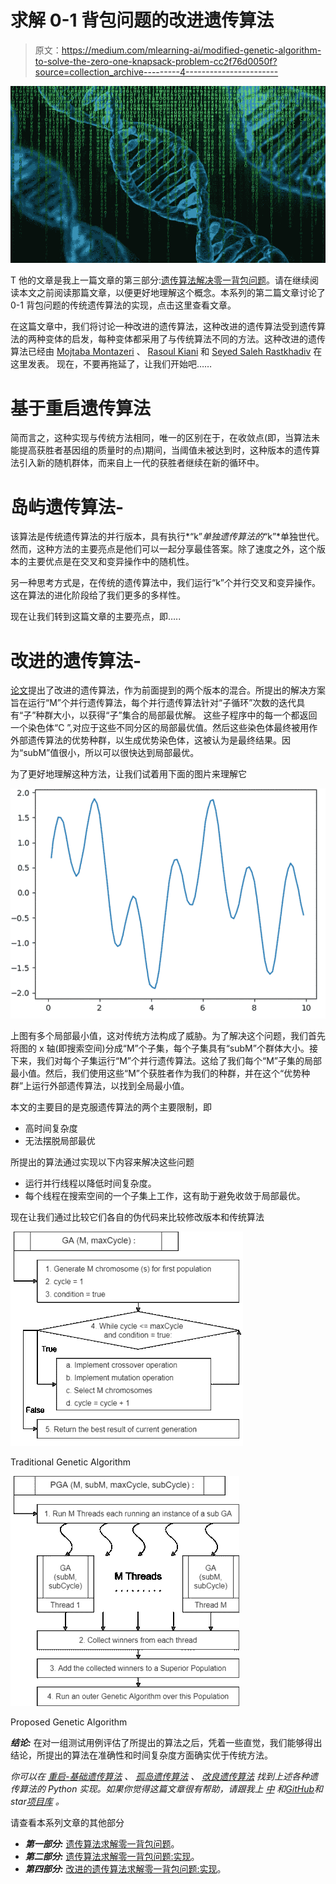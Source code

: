 # 求解 0-1 背包问题的改进遗传算法

> 原文：<https://medium.com/mlearning-ai/modified-genetic-algorithm-to-solve-the-zero-one-knapsack-problem-cc2f76d0050f?source=collection_archive---------4----------------------->

![](img/1be61708fe3e455547dc36c5d42d664a.png)

T 他的文章是我上一篇文章的第三部分:[遗传算法解决零一背包问题](https://shashank3199.medium.com/genetic-algorithms-to-solve-the-zero-one-knapsack-problem-d38856beaa35)。请在继续阅读本文之前阅读那篇文章，以便更好地理解这个概念。本系列的第二篇文章讨论了 0-1 背包问题的传统遗传算法的实现，点击这里查看文章。

在这篇文章中，我们将讨论一种改进的遗传算法，这种改进的遗传算法受到遗传算法的两种变体的启发，每种变体都采用了与传统算法不同的方法。这种改进的遗传算法已经由 [Mojtaba Montazeri](https://ieeexplore.ieee.org/author/37086354115) 、 [Rasoul Kiani](https://ieeexplore.ieee.org/author/37086354555) 和 [Seyed Saleh Rastkhadiv](https://ieeexplore.ieee.org/author/37086355185) 在这里发表。
现在，不要再拖延了，让我们开始吧……

# 基于重启遗传算法

简而言之，这种实现与传统方法相同，唯一的区别在于，在收敛点(即，当算法未能提高获胜者基因组的质量时的点)期间，当阈值未被达到时，这种版本的遗传算法引入新的随机群体，而来自上一代的获胜者继续在新的循环中。

# 岛屿遗传算法-

该算法是传统遗传算法的并行版本，具有执行*“k”*单独遗传算法的*“k”*单独世代。然而，这种方法的主要亮点是他们可以一起分享最佳答案。除了速度之外，这个版本的主要优点是在交叉和变异操作中的随机性。

另一种思考方式是，在传统的遗传算法中，我们运行“k”个并行交叉和变异操作。这在算法的进化阶段给了我们更多的多样性。

现在让我们转到这篇文章的主要亮点，即…..

# 改进的遗传算法-

[论文](https://ieeexplore.ieee.org/document/8324863)提出了改进的遗传算法，作为前面提到的两个版本的混合。所提出的解决方案旨在运行“M”个并行遗传算法，每个并行遗传算法针对“子循环”次数的迭代具有“子”种群大小，以获得“子”集合的局部最优解。
这些子程序中的每一个都返回一个染色体“C ”,对应于这些不同分区的局部最优值。然后这些染色体最终被用作外部遗传算法的优势种群，以生成优势染色体，这被认为是最终结果。因为“subM”值很小，所以可以很快达到局部最优。

为了更好地理解这种方法，让我们试着用下面的图片来理解它

![](img/a7e909ec75ec6e60c2433581abbebeb6.png)

上图有多个局部最小值，这对传统方法构成了威胁。为了解决这个问题，我们首先将图的 x 轴(即搜索空间)分成“M”个子集，每个子集具有“subM”个群体大小。接下来，我们对每个子集运行“M”个并行遗传算法。这给了我们每个“M”子集的局部最小值。然后，我们使用这些“M”个获胜者作为我们的种群，并在这个“优势种群”上运行外部遗传算法，以找到全局最小值。

本文的主要目的是克服遗传算法的两个主要限制，即

*   高时间复杂度
*   无法摆脱局部最优

所提出的算法通过实现以下内容来解决这些问题

*   运行并行线程以降低时间复杂度。
*   每个线程在搜索空间的一个子集上工作，这有助于避免收敛于局部最优。

现在让我们通过比较它们各自的伪代码来比较修改版本和传统算法

![](img/4d01a9a780cf352ace3173d0bd9bbf0d.png)

Traditional Genetic Algorithm

![](img/f0e9fea052ce8ef04626d6635a01da78.png)

Proposed Genetic Algorithm

***结论:*** 在对一组测试用例评估了所提出的算法之后，凭着一些直觉，我们能够得出结论，所提出的算法在准确性和时间复杂度方面确实优于传统方法。

*你可以在* [*重启-基础遗传算法*](https://github.com/shashank3199/GeneticAlgorithm-ZeroOneKnapsack/blob/main/restart_base_genetic_algorithm.py) *、* [*孤岛遗传算法*](https://github.com/shashank3199/GeneticAlgorithm-ZeroOneKnapsack/blob/main/island_genetic_algorithm.py) *、* [*改良遗传算法*](https://github.com/shashank3199/GeneticAlgorithm-ZeroOneKnapsack/blob/main/modified_genetic_algorithm.py) *找到上述各种遗传算法的 Python 实现。如果你觉得这篇文章很有帮助，请跟我上* [*中*](https://shashank-goyal-blogs.medium.com/) *和*[*GitHub*](https://github.com/shashank3199/)*和 star*[*项目库*](https://github.com/shashank3199/GeneticAlgorithm-ZeroOneKnapsack) *。*

请查看本系列文章的其他部分

*   ***第一部分:*** [遗传算法求解零一背包问题](https://shashank3199.medium.com/genetic-algorithms-to-solve-the-zero-one-knapsack-problem-d38856beaa35)。
*   ***第二部分:*** [遗传算法求解零一背包问题:实现](https://shashank3199.medium.com/genetic-algorithms-to-solve-the-zero-one-knapsack-problem-implementation-26c1982f44b3)。
*   ***第四部分:*** [改进的遗传算法求解零一背包问题:实现](https://shashank3199.medium.com/modified-genetic-algorithm-to-solve-the-zero-one-knapsack-problem-implementation-72d85c1c72)。